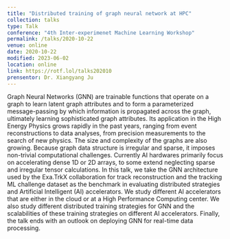 ```yaml
---
title: "Distributed training of graph neural network at HPC"
collection: talks
type: Talk
conference: "4th Inter-experimenet Machine Learning Workshop"
permalink: /talks/2020-10-22
venue: online
date: 2020-10-22
modified: 2023-06-02
location: online
link: https://rotf.lol/talks202010
prensentor: Dr. Xiangyang Ju
---
```

Graph Neural Networks (GNN) are trainable functions that operate on a graph to learn latent graph attributes and to form a parameterized message-passing by which information is propagated across the graph, ultimately learning sophisticated graph attributes. Its application in the High Energy Physics grows rapidly in the past years, ranging from event reconstructions to data analyses, from precision measurements to the search of new physics. The size and complexity of the graphs are also growing. Because graph data structure is irregular and sparse, it imposes non-trivial computational challenges. Currently AI hardwares primarily focus on accelerating dense 1D or 2D arrays, to some extend neglecting sparse and irregular tensor calculations. In this talk, we take the GNN architecture used by the Exa.TrkX collaboration for track reconstruction and the tracking ML challenge dataset as the benchmark in evaluating distributed strategies and Artificial Intelligent (AI) accelerators. We study different AI accelerators that are either in the cloud or at a High Performance Computing center. We also study different distributed training strategies for GNN and the scalabilities of these training strategies on different AI accelerators. Finally, the talk ends with an outlook on deploying GNN for real-time data processing.